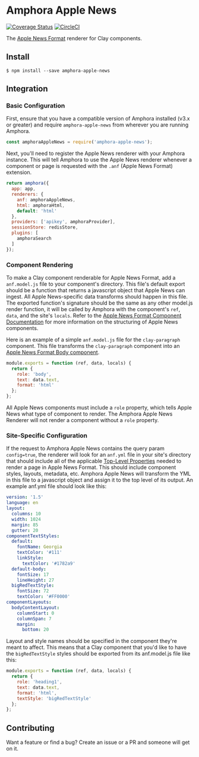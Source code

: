 # Amphora Apple News

[![Coverage Status](https://coveralls.io/repos/github/clay/amphora-apple-news/badge.svg)](https://coveralls.io/github/clay/amphora-apple-news) [![CircleCI](https://circleci.com/gh/clay/amphora-apple-news.svg?style=svg)](https://circleci.com/gh/clay/amphora-apple-news)

The [Apple News Format](https://developer.apple.com/library/content/documentation/General/Conceptual/Apple_News_Format_Ref/index.html#//apple_ref/doc/uid/TP40015408-CH79-SW1) renderer for Clay components.

## Install
`$ npm install --save amphora-apple-news`

## Integration

### Basic Configuration

First, ensure that you have a compatible version of Amphora installed (v3.x or greater) and require `amphora-apple-news` from wherever you are running Amphora.

```javascript
const amphoraAppleNews = require('amphora-apple-news');
```

Next, you'll need to register the Apple News renderer with your Amphora instance. This will tell Amphora to use the Apple News renderer whenever a component or page is requested with the `.anf` (Apple News Format) extension.

```javascript
return amphora({
  app: app,
  renderers: {
    anf: amphoraAppleNews,
    html: amphoraHtml,
    default: 'html'
  },
  providers: ['apikey', amphoraProvider],
  sessionStore: redisStore,
  plugins: [
    amphoraSearch
  ]
});
```

### Component Rendering

To make a Clay component renderable for Apple News Format, add a `anf.model.js` file to your component's directory. This file's default export should be a function that returns a javascript object that Apple News can ingest. All Apple News-specific data transforms should happen in this file. The exported function's signature should be the same as any other model.js render function, it will be called by Amphora with the component's `ref`, `data`, and the site's `locals`. Refer to the [Apple News Format Component Documentation](https://developer.apple.com/library/content/documentation/General/Conceptual/Apple_News_Format_Ref/Component.html#//apple_ref/doc/uid/TP40015408-CH5-SW1) for more information on the structuring of Apple News components.

Here is an example of a simple `anf.model.js` file for the `clay-paragraph` component. This file transforms the `clay-paragraph` component into an [Apple News Format Body component](https://developer.apple.com/library/content/documentation/General/Conceptual/Apple_News_Format_Ref/Body.html#//apple_ref/doc/uid/TP40015408-CH9-SW1).

```javascript
module.exports = function (ref, data, locals) {
  return {
    role: 'body',
    text: data.text,
    format: 'html'
  };
};
```

All Apple News components must include a `role` property, which tells Apple News what type of component to render. The Amphora Apple News Renderer will not render a component without a `role` property.

### Site-Specific Configuration

If the request to Amphora Apple News contains the query param `config=true`, the renderer will look for an `anf.yml` file in your site's directory that should include all of the applicable [Top-Level Properties](https://developer.apple.com/library/content/documentation/General/Conceptual/Apple_News_Format_Ref/Properties.html#//apple_ref/doc/uid/TP40015408-CH2-SW1) needed to render a page in Apple News Format. This should include component styles, layouts, metadata, etc. Amphora Apple News will transform the YML in this file to a javascript object and assign it to the top level of its output. An example anf.yml file should look like this:

```yml
version: '1.5'
language: en
layout:
  columns: 10
  width: 1024
  margin: 85
  gutter: 20
componentTextStyles:
  default:
    fontName: Georgia
    textColor: '#111'
    linkStyle:
      textColor: '#1782a9'
  default-body:
    fontSize: 17
    lineHeight: 27
  bigRedTextStyle:
    fontSize: 72
    textColor: '#FF0000'
componentLayouts:
  bodyContentLayout:
    columnStart: 0
    columnSpan: 7
    margin:
      bottom: 20
```

Layout and style names should be specified in the component they're meant to affect. This means that a Clay component that you'd like to have the `bigRedTextStyle` styles should be exported from its anf.model.js file like this:

```javascript
module.exports = function (ref, data, locals) {
  return {
    role: 'heading1',
    text: data.text,
    format: 'html',
    textStyle: 'bigRedTextStyle'
  };
};
```

## Contributing
Want a feature or find a bug? Create an issue or a PR and someone will get on it.
